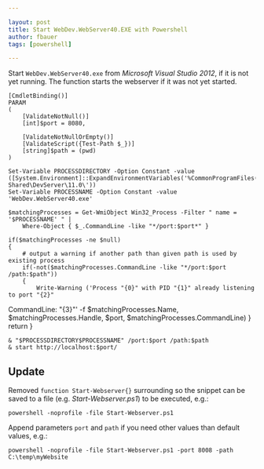 ```yaml
---

layout: post
title: Start WebDev.WebServer40.EXE with Powershell
author: fbauer
tags: [powershell]

---
```


Start `WebDev.WebServer40.exe` from _Microsoft Visual Studio 2012_, if it is not yet running. The function starts the webserver if it was not yet started.
<!--break-->



	[CmdletBinding()]
	PARAM
	(
		[ValidateNotNull()]
		[int]$port = 8080,

		[ValidateNotNullOrEmpty()]
		[ValidateScript({Test-Path $_})]
		[string]$path = (pwd)
	)

	Set-Variable PROCESSDIRECTORY -Option Constant -value ([System.Environment]::ExpandEnvironmentVariables('%CommonProgramFiles(x86)%\Microsoft Shared\DevServer\11.0\'))
	Set-Variable PROCESSNAME -Option Constant -value 'WebDev.WebServer40.exe'

	$matchingProcesses = Get-WmiObject Win32_Process -Filter " name = '$PROCESSNAME' " |
		Where-Object { $_.CommandLine -like "*/port:$port*" }

	if($matchingProcesses -ne $null)
	{
		# output a warning if another path than given path is used by existing process
		if(-not($matchingProcesses.CommandLine -like "*/port:$port /path:$path"))
		{
			Write-Warning ('Process "{0}" with PID "{1}" already listening to port "{2}"
CommandLine: "{3}"' -f $matchingProcesses.Name, $matchingProcesses.Handle, $port, $matchingProcesses.CommandLine)
		}
		return
	}

	& "$PROCESSDIRECTORY$PROCESSNAME" /port:$port /path:$path
	& start http://localhost:$port/



## Update
Removed `function Start-Webserver{}` surrounding so the snippet can be saved to a file (e.g. _Start-Webserver.ps1_) to be executed, e.g.:

	powershell -noprofile -file Start-Webserver.ps1

Append parameters `port` and `path` if you need other values than default values, e.g.:

	powershell -noprofile -file Start-Webserver.ps1 -port 8008 -path C:\temp\myWebsite
